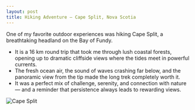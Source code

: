 ```yaml
---
layout: post
title: Hiking Adventure – Cape Split, Nova Scotia
---
```


One of my favorite outdoor experiences was hiking Cape Split, a breathtaking headland on the Bay of Fundy. 
- It is a 16 km round trip that took me through lush coastal forests, opening up to dramatic cliffside views where the tides meet in powerful currents. 
- The fresh ocean air, the sound of waves crashing far below, and the panoramic view from the tip made the long trek completely worth it. 
- It was a perfect mix of challenge, serenity, and connection with nature — and a reminder that persistence always leads to rewarding views.

![Cape Split](../../images/cape-split.jpg)